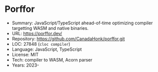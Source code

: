 # Porffor

* Summary:    JavaScript/TypeScript ahead-of-time optimizing compiler targetting WASM and native binaries.
* URL:        https://porffor.dev/
* Repository: https://github.com/CanadaHonk/porffor.git
* LOC:        27848 (`cloc compiler`)
* Language:   JavaScript, TypeScript
* License:    MIT
* Tech:       compiler to WASM, Acorn parser
* Years:      2023-
